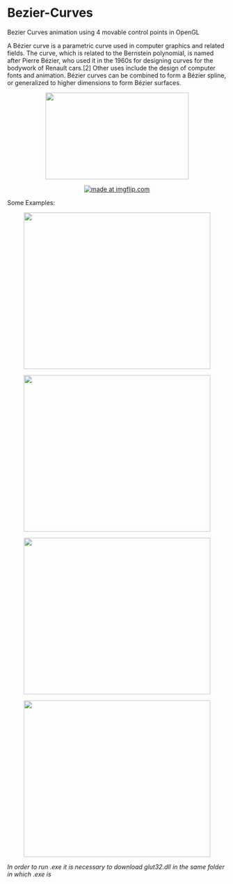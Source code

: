 # Bezier-Curves
Bezier Curves animation using 4 movable control points in OpenGL 

A Bézier curve is a parametric curve used in computer graphics and related fields. The curve, which is related to the Bernstein polynomial, is named after Pierre Bézier, who used it in the 1960s for designing curves for the bodywork of Renault cars.[2] Other uses include the design of computer fonts and animation. Bézier curves can be combined to form a Bézier spline, or generalized to higher dimensions to form Bézier surfaces. 

<p align="center">
   <img width="329" height="199" src="https://github.com/lafifii/Bezier-Curves/blob/master/BezierFormula.png">
</p>

<p align="center">
  <a href="https://imgflip.com/gif/33pvma"><img src="https://i.imgflip.com/33pvma.gif" title="made at imgflip.com"/></a>
</p>

Some Examples:
<p align="center">
   <img width="429" height="359" src="https://github.com/lafifii/Bezier_Curves/blob/master/Bezier1.PNG">
</p>   
<p align="center">
   <img width="429" height="359" src="https://github.com/lafifii/Bezier_Curves/blob/master/Bezier2.PNG">
</p>
<p align="center">
   <img width="429" height="359" src="https://github.com/lafifii/Bezier_Curves/blob/master/Bezier3.PNG">
</p>
<p align="center">
   <img width="429" height="359" src="https://github.com/lafifii/Bezier_Curves/blob/master/Bezier4.PNG">
</p>

*In order to run .exe it is necessary to download glut32.dll in the same folder in which .exe is*

